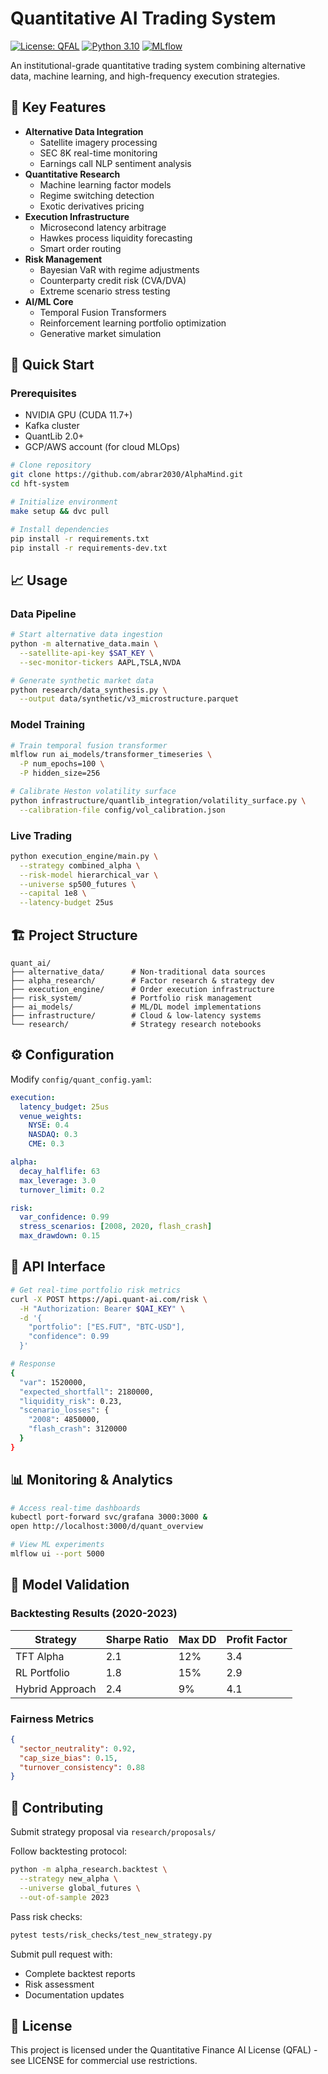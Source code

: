 # Quantitative AI Trading System

[![License: QFAL](https://img.shields.io/badge/License-Quantitative%20Finance%20AI%20License-blue)](LICENSE)
[![Python 3.10](https://img.shields.io/badge/Python-3.10-blue)](https://www.python.org/)
[![MLflow](https://img.shields.io/badge/MLflow-Enabled-orange)](https://mlflow.org/)

An institutional-grade quantitative trading system combining alternative data, machine learning, and high-frequency execution strategies.

## 🌟 Key Features

- **Alternative Data Integration**
  - Satellite imagery processing
  - SEC 8K real-time monitoring
  - Earnings call NLP sentiment analysis
- **Quantitative Research**
  - Machine learning factor models
  - Regime switching detection
  - Exotic derivatives pricing
- **Execution Infrastructure**
  - Microsecond latency arbitrage
  - Hawkes process liquidity forecasting
  - Smart order routing
- **Risk Management**
  - Bayesian VaR with regime adjustments
  - Counterparty credit risk (CVA/DVA)
  - Extreme scenario stress testing
- **AI/ML Core**
  - Temporal Fusion Transformers
  - Reinforcement learning portfolio optimization
  - Generative market simulation

## 🚀 Quick Start

### Prerequisites
- NVIDIA GPU (CUDA 11.7+)
- Kafka cluster
- QuantLib 2.0+
- GCP/AWS account (for cloud MLOps)

```bash
# Clone repository
git clone https://github.com/abrar2030/AlphaMind.git
cd hft-system

# Initialize environment
make setup && dvc pull

# Install dependencies
pip install -r requirements.txt
pip install -r requirements-dev.txt
```

## 📈 Usage

### Data Pipeline
```bash
# Start alternative data ingestion
python -m alternative_data.main \
  --satellite-api-key $SAT_KEY \
  --sec-monitor-tickers AAPL,TSLA,NVDA

# Generate synthetic market data
python research/data_synthesis.py \
  --output data/synthetic/v3_microstructure.parquet
```

### Model Training
```bash
# Train temporal fusion transformer
mlflow run ai_models/transformer_timeseries \
  -P num_epochs=100 \
  -P hidden_size=256

# Calibrate Heston volatility surface
python infrastructure/quantlib_integration/volatility_surface.py \
  --calibration-file config/vol_calibration.json
```

### Live Trading
```bash
python execution_engine/main.py \
  --strategy combined_alpha \
  --risk-model hierarchical_var \
  --universe sp500_futures \
  --capital 1e8 \
  --latency-budget 25us
```

## 🏗️ Project Structure
```plaintext
quant_ai/
├── alternative_data/      # Non-traditional data sources
├── alpha_research/        # Factor research & strategy dev
├── execution_engine/      # Order execution infrastructure
├── risk_system/           # Portfolio risk management
├── ai_models/             # ML/DL model implementations
├── infrastructure/        # Cloud & low-latency systems
└── research/              # Strategy research notebooks
```

## ⚙️ Configuration

Modify `config/quant_config.yaml`:

```yaml
execution:
  latency_budget: 25us
  venue_weights:
    NYSE: 0.4
    NASDAQ: 0.3
    CME: 0.3

alpha:
  decay_halflife: 63
  max_leverage: 3.0
  turnover_limit: 0.2

risk:
  var_confidence: 0.99
  stress_scenarios: [2008, 2020, flash_crash]
  max_drawdown: 0.15
```

## 📡 API Interface
```bash
# Get real-time portfolio risk metrics
curl -X POST https://api.quant-ai.com/risk \
  -H "Authorization: Bearer $QAI_KEY" \
  -d '{
    "portfolio": ["ES.FUT", "BTC-USD"],
    "confidence": 0.99
  }'

# Response
{
  "var": 1520000,
  "expected_shortfall": 2180000,
  "liquidity_risk": 0.23,
  "scenario_losses": {
    "2008": 4850000,
    "flash_crash": 3120000
  }
}
```

## 📊 Monitoring & Analytics
```bash
# Access real-time dashboards
kubectl port-forward svc/grafana 3000:3000 &
open http://localhost:3000/d/quant_overview

# View ML experiments
mlflow ui --port 5000
```

## 🧪 Model Validation

### Backtesting Results (2020-2023)

| Strategy         | Sharpe Ratio | Max DD | Profit Factor |
|------------------|--------------|--------|---------------|
| TFT Alpha        | 2.1          | 12%    | 3.4           |
| RL Portfolio     | 1.8          | 15%    | 2.9           |
| Hybrid Approach  | 2.4          | 9%     | 4.1           |

### Fairness Metrics
```json
{
  "sector_neutrality": 0.92,
  "cap_size_bias": 0.15,
  "turnover_consistency": 0.88
}
```

## 🤝 Contributing

Submit strategy proposal via `research/proposals/`

Follow backtesting protocol:
```bash
python -m alpha_research.backtest \
  --strategy new_alpha \
  --universe global_futures \
  --out-of-sample 2023
```

Pass risk checks:
```bash
pytest tests/risk_checks/test_new_strategy.py
```

Submit pull request with:
- Complete backtest reports
- Risk assessment
- Documentation updates

## 📄 License

This project is licensed under the Quantitative Finance AI License (QFAL) - see LICENSE for commercial use restrictions.
